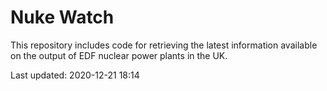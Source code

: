 # Nuke Watch

This repository includes code for retrieving the latest information available on the output of EDF nuclear power plants in the UK.

Last updated: 2020-12-21 18:14